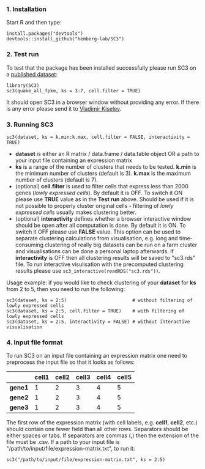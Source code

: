 ### 1. Installation

Start R and then type:

```{R}
install.packages("devtools")
devtools::install_github("hemberg-lab/SC3")
```

### 2. Test run

To test that the package has been installed successfully please run SC3 on a [published dataset](http://www.nature.com/nature/journal/v509/n7500/full/nature13173.html):

```{R}
library(SC3)
sc3(quake_all_fpkm, ks = 3:7, cell.filter = TRUE)
```

It should open SC3 in a browser window without providing any error. If there is any error please send it to [Vladimir Kiselev](mailto:vk6@sanger.ac.uk).

### 3. Running SC3

```{R}
sc3(dataset, ks = k.min:k.max, cell.filter = FALSE, interactivity = TRUE)
```

* __dataset__ is either an R matrix / data.frame / data.table object OR a path to your input file containing an expression matrix
* __ks__ is a range of the number of clusters that needs to be tested. __k.min__ is the minimum number of clusters (default is 3). __k.max__ is the maximum number of clusters (default is 7).
* (optional) __cell.filter__ is used to filter cells that express less than 2000 genes (_lowly expressed cells_). By default it is OFF. To switch it ON please use __TRUE__ value as in the __Test run__ above. Should be used if it is not possible to properly cluster original cells - filtering of _lowly expressed cells_ usually makes clustering better.
* (optional) __interactivity__ defines whether a browser interactive window should be open after all computation is done. By default it is ON. To switch it OFF please use __FALSE__ value. This option can be used to separate clustering calculations from visualisation, e.g. long and time-consuming clustering of really big datasets can be run on a farm cluster and visualisations can be done a personal laptop afterwards. If __interactivity__ is OFF then all clustering results will be saved to "sc3.rds" file. To run interactive visulisation with the precomputed clustering results please use `sc3_interactive(readRDS("sc3.rds"))`.

Usage example: if you would like to check clustering of your __dataset__ for __ks__ from 2 to 5, then you need to run the following:

```{R}
sc3(dataset, ks = 2:5)                        # without filtering of lowly expressed cells
sc3(dataset, ks = 2:5, cell.filter = TRUE)    # with filtering of lowly expressed cells
sc3(dataset, ks = 2:5, interactivity = FALSE) # without interactive visualisation
```

### 4. Input file format

To run SC3 on an input file containing an expression matrix one need to preprocess the input file so that it looks as follows:


|  | cell1 | cell2 | cell3 | cell4 | cell5 
--- | --- | --- | --- | --- | ---
| __gene1__ | 1 | 2 | 3 | 4 | 5 
| __gene2__ | 1 | 2 | 3 | 4 | 5 
| __gene3__ | 1 | 2 | 3 | 4 | 5 


The first row of the expression matrix (with cell labels, e.g. __cell1__, __cell2__, etc.) should contain one fewer field than all other rows. Separators should be either spaces or tabs. If separators are commas (,) then the extension of the file must be .csv. If a path to your input file is "/path/to/input/file/expression-matrix.txt", to run it:

```{R}
sc3("/path/to/input/file/expression-matrix.txt", ks = 2:5)
```
